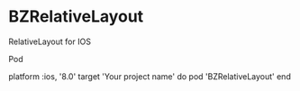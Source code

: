 # BZRelativeLayout
RelativeLayout for IOS


Pod

platform :ios, '8.0'
target 'Your project name' do
pod 'BZRelativeLayout'
end